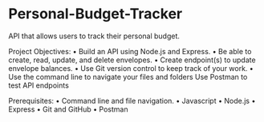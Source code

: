 # Personal-Budget-Tracker
API that allows users to track their personal budget.

Project Objectives:
• Build an API using Node.js and Express. 
• Be able to create, read, update, and delete envelopes. 
• Create endpoint(s) to update envelope balances. 
• Use Git version control to keep track of your work. 
• Use the command line to navigate your files and folders Use Postman to test API endpoints

Prerequisites:
• Command line and file navigation.
• Javascript
• Node.js
• Express
• Git and GitHub
• Postman
